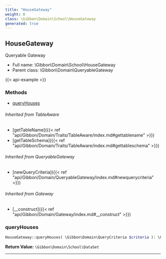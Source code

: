```yaml
---
title: "HouseGateway"
weight: 0
class: \Gibbon\Domain\School\HouseGateway
generated: true
---
```


## HouseGateway

Queryable Gateway



* Full name: \Gibbon\Domain\School\HouseGateway
* Parent class: \Gibbon\Domain\QueryableGateway

{{< api-example >}} 



### Methods

- [queryHouses](#queryhouses)




###### Inherited from TableAware
- [getTableName]({{< ref "api/Gibbon/Domain/Traits/TableAware/index.md#gettablename" >}})
- [getTableSchema]({{< ref "api/Gibbon/Domain/Traits/TableAware/index.md#gettableschema" >}})

###### Inherited from QueryableGateway
- [newQueryCriteria]({{< ref "api/Gibbon/Domain/QueryableGateway/index.md#newquerycriteria" >}})

###### Inherited from Gateway
- [__construct]({{< ref "api/Gibbon/Domain/Gateway/index.md#__construct" >}})



### queryHouses



```php
HouseGateway::queryHouses( \Gibbon\Domain\QueryCriteria $criteria ): \Gibbon\Domain\School\DataSet
```






**Return Value:**
`\Gibbon\Domain\School\DataSet`  



---

